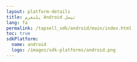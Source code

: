 ```yaml
---
layout: platform-details
title: پلتفرم Android تپسل
lang: fa
permalink: /tapsell_sdk/android/main/index.html
toc: true
sdkPlatform:
  name: android
  logo: /images/sdk-platforms/android.png
---
```


